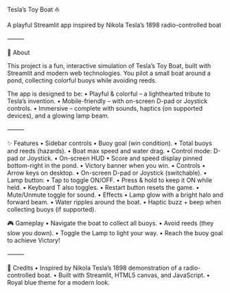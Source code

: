 Tesla’s Toy Boat ⛵️

A playful Streamlit app inspired by Nikola Tesla’s 1898 radio-controlled boat

⸻

📖 About

This project is a fun, interactive simulation of Tesla’s Toy Boat, built with Streamlit and modern web technologies. You pilot a small boat around a pond, collecting colorful buoys while avoiding reeds.

The app is designed to be:
	•	Playful & colorful – a lighthearted tribute to Tesla’s invention.
	•	Mobile-friendly – with on-screen D-pad or Joystick controls.
	•	Immersive – complete with sounds, haptics (on supported devices), and a glowing lamp beam.

⸻

✨ Features
	•	Sidebar controls
	•	Buoy goal (win condition).
	•	Total buoys and reeds (hazards).
	•	Boat max speed and water drag.
	•	Control mode: D-pad or Joystick.
	•	On-screen HUD
	•	Score and speed display pinned bottom-right in the pond.
	•	Victory banner when you win.
	•	Controls
	•	Arrow keys on desktop.
	•	On-screen D-pad or Joystick (switchable).
	•	Lamp button:
	•	Tap to toggle ON/OFF.
	•	Press & hold to keep it ON while held.
	•	Keyboard T also toggles.
	•	Restart button resets the game.
	•	Mute/Unmute toggle for sound.
	•	Effects
	•	Lamp glow with a bright halo and forward beam.
	•	Water ripples around the boat.
	•	Haptic buzz + beep when collecting buoys (if supported).

🎮 Gameplay
	•	Navigate the boat to collect all buoys.
	•	Avoid reeds (they slow you down).
	•	Toggle the Lamp to light your way.
	•	Reach the buoy goal to achieve Victory!

⸻

📜 Credits
	•	Inspired by Nikola Tesla’s 1898 demonstration of a radio-controlled boat.
	•	Built with Streamlit, HTML5 canvas, and JavaScript.
	•	Royal blue theme for a modern look.
